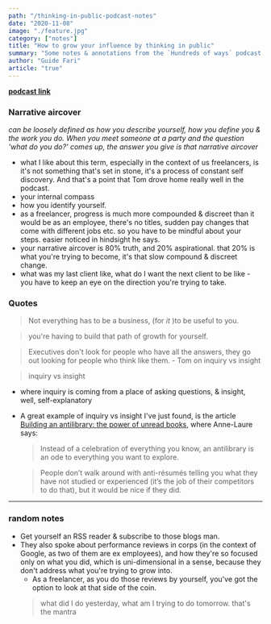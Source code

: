 ```yaml
---
path: "/thinking-in-public-podcast-notes"
date: "2020-11-08"
image: "./feature.jpg"
category: ["notes"]
title: "How to grow your influence by thinking in public"
summary: "Some notes & annotations from the `Hundreds of ways` podcast episode with Tom Critchlow"
author: "Guide Fari"
article: "true"
---
```


**[podcast link](https://open.spotify.com/episode/7dJbuJFuhF0ezLLOpXn5ta?si=AXb0QadmQ5KaN74OxC8d-A)**

### Narrative aircover
*can be loosely defined as how you describe yourself, how you define you & the work you do. When you meet someone at a party and the question 'what do you do?' comes up, the answer you give is that narrative aircover*

- what I like about this term, especially in the context of us freelancers, is it's not something that's set in stone, it's a process of constant self discovery. And that's a point that Tom drove home really well in the podcast.
- your internal compass
- how you identify yourself.
- as a freelancer, progress is much more compounded & discreet than it would be as an employee, there's no titles, sudden pay changes that come with different jobs etc. so you have to be mindful about your steps. easier noticed in hindsight he says.
- your narrative aircover is 80% truth, and 20% aspirational. that 20% is what you're trying to become, it's that slow compound & discreet change.
- what was my last client like, what do I want the next client to be like - you have to keep an eye on the direction you're trying to take.

### Quotes
> Not everything has to be a business, (for *it* )to be useful to you. 

> you're having to build that path of growth for yourself. 

> Executives don't look for people who have all the answers, they go out looking for people who think like them. - Tom on inquiry vs insight

> inquiry vs insight

- where inquiry is coming from a place of asking questions, & insight, well, self-explanatory
- A great example of inquiry vs insight I've just found, is the article [Building an antilibrary: the power of unread books](https://nesslabs.com/antilibrary), where Anne-Laure says:
	>Instead of a celebration of everything you know, an antilibrary is an ode to everything you want to explore.
	
	>People don’t walk around with anti-résumés telling you what they have not studied or experienced (it’s the job of their competitors to do that), but it would be nice if they did.
---

### random notes
- Get yourself an RSS reader & subscribe to those blogs man.
- They also spoke about performance reviews in corps (in the context of Google, as two of them are ex employees), and how they're so focused only on what you did, which is uni-dimensional in a sense, because they don't address what you're trying to grow into.
	- As a freelancer, as you do those reviews by yourself, you've got the option to look at that side of the coin. 
	> what did I do yesterday, what am I trying to do tomorrow.
	 that's the mantra
